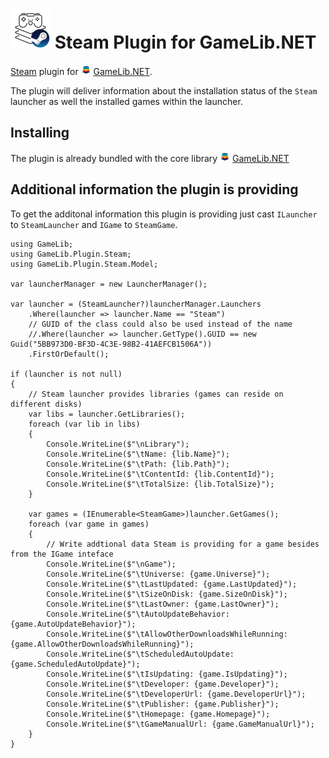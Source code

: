 ![GameLib.NET](../../Resources/GameLibNET-Steam-Logo-64px.png "GameLib.NET Steam") 
Steam Plugin for GameLib.NET
======

[Steam](https://store.steampowered.com) plugin for ![GameLib.NET](../../Resources/GameLibNET-Logo-16px.png "GameLib.NET") [GameLib.NET](README.md).

The plugin will deliver information about the installation status of the `Steam` launcher as well the installed games within the launcher.

## Installing

The plugin is already bundled with the core library ![GameLib.NET](../../Resources/GameLibNET-Logo-16px.png "GameLib.NET") [GameLib.NET](README.md)

## Additional information the plugin is providing

To get the additonal information this plugin is providing just cast `ILauncher` to `SteamLauncher` and `IGame` to `SteamGame`.


```CSharp
using GameLib;
using GameLib.Plugin.Steam;
using GameLib.Plugin.Steam.Model;

var launcherManager = new LauncherManager();

var launcher = (SteamLauncher?)launcherManager.Launchers
    .Where(launcher => launcher.Name == "Steam")
    // GUID of the class could also be used instead of the name
    //.Where(launcher => launcher.GetType().GUID == new Guid("5BB973D0-BF3D-4C3E-98B2-41AEFCB1506A"))
    .FirstOrDefault();

if (launcher is not null)
{
    // Steam launcher provides libraries (games can reside on different disks)
    var libs = launcher.GetLibraries();
    foreach (var lib in libs)
    {
        Console.WriteLine($"\nLibrary");
        Console.WriteLine($"\tName: {lib.Name}");
        Console.WriteLine($"\tPath: {lib.Path}");
        Console.WriteLine($"\tContentId: {lib.ContentId}");
        Console.WriteLine($"\tTotalSize: {lib.TotalSize}");
    }

    var games = (IEnumerable<SteamGame>)launcher.GetGames();
    foreach (var game in games)
    {
        // Write addtional data Steam is providing for a game besides from the IGame inteface
        Console.WriteLine($"\nGame");
        Console.WriteLine($"\tUniverse: {game.Universe}");
        Console.WriteLine($"\tLastUpdated: {game.LastUpdated}");
        Console.WriteLine($"\tSizeOnDisk: {game.SizeOnDisk}");
        Console.WriteLine($"\tLastOwner: {game.LastOwner}");
        Console.WriteLine($"\tAutoUpdateBehavior: {game.AutoUpdateBehavior}");
        Console.WriteLine($"\tAllowOtherDownloadsWhileRunning: {game.AllowOtherDownloadsWhileRunning}");
        Console.WriteLine($"\tScheduledAutoUpdate: {game.ScheduledAutoUpdate}");
        Console.WriteLine($"\tIsUpdating: {game.IsUpdating}");
        Console.WriteLine($"\tDeveloper: {game.Developer}");
        Console.WriteLine($"\tDeveloperUrl: {game.DeveloperUrl}");
        Console.WriteLine($"\tPublisher: {game.Publisher}");
        Console.WriteLine($"\tHomepage: {game.Homepage}");
        Console.WriteLine($"\tGameManualUrl: {game.GameManualUrl}");
    }
}
```